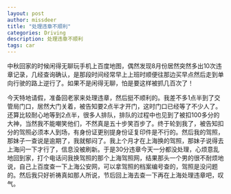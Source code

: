 ```yaml
---
layout: post
author: missdeer
title: "处理违章不顺利"
categories: Driving
description: 处理违章不顺利
tags: car
---
```

中秋回家的时候闲得无聊玩手机上百度地图，偶然发现8月份居然突然多出10次违章记录，几经查询确认，是那段时间经常早上上班时顺便往那边买早点然后走到单向行驶的路上逆行了。如果不是闲得无聊，怕是要这样被抓几百次了！

今天特地请假，准备回老家来处理违章，然后挺不顺利的。我差不多1点半到了交管局门口，居然大门关着，被告知要2点半才开门，这时门口已经等了不少人了。还算比较耐心地等到2点半，很多人排队，排队的过程中也见到了被扣100多分的大神，当然我不能嘲笑他们，不然真是五十步笑百步了。终于轮到我了，被告知扣分的驾照必须本人到场，有身份证更别提身份证复印件是不行的。然后我的驾照，那妹子一查说是逾期了，我就郁闷了。我上个月才在上海换的驾照，那妹子说得去上海问一下才行了，信息没被刷新。于是30分违章今天一分都没处理，心烦意乱地回到家，打个电话问我换驾照的那个上海驾照网，结果那头一个男的很不耐烦地说，自己上百度查一下上海公安网，可以拿驾照的档案编号查的，驾照是没问题的。然后我只好祈祷真如那人所说，节后回上海去查一下再在上海处理违章吧，叹气。
